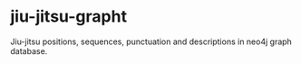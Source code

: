 # jiu-jitsu-grapht
Jiu-jitsu positions, sequences, punctuation and descriptions in neo4j graph database.
